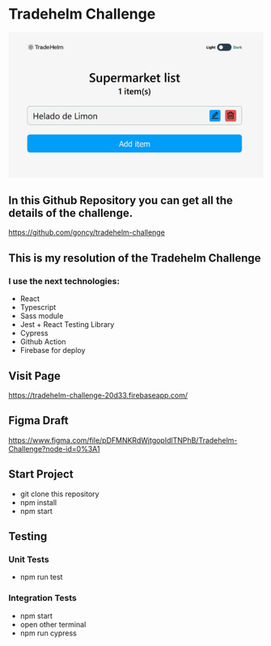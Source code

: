 # Tradehelm Challenge

![page Screen](./public/tradehelmPage.jpg)

## In this Github Repository you can get all the details of the challenge.

https://github.com/goncy/tradehelm-challenge


## This is my resolution of the Tradehelm Challenge
### I use the next technologies:
- React
- Typescript
- Sass module
- Jest + React Testing Library
- Cypress
- Github Action
- Firebase for deploy

## Visit Page

https://tradehelm-challenge-20d33.firebaseapp.com/

## Figma Draft

https://www.figma.com/file/pDFMNKRdWjtgopIdlTNPhB/Tradehelm-Challenge?node-id=0%3A1

## Start Project

- git clone this repository
- npm install
- npm start

## Testing

### Unit Tests

- npm run test

### Integration Tests

- npm start
- open other terminal
- npm run cypress

